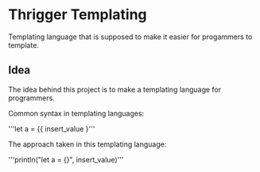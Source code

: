 # Thrigger Templating

Templating language that is supposed to make it easier for progammers to template.

## Idea

The idea behind this project is to make a templating language for programmers.

Common syntax in templating languages:

'''let a = {{ insert_value }'''

The approach taken in this templating language:

'''println("let a = {}", insert_value)'''

